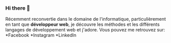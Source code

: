 ### Hi there 👋
 Récemment reconvertie dans le domaine de l'informatique, particulièrement en tant que **développeur web**, je découvre les méthodes et les différents langages de développement web et j'adore. 
 Vous pouvez me retrouvez sur:
 *Facebook
 *Instagram
 *LinkedIn

 
 
<!--
**jojo19-github/jojo19-github** is a ✨ _special_ ✨ repository because its `README.md` (this file) appears on your GitHub profile.

Here are some ideas to get you started:

- 🔭 I’m currently working on ...
- 🌱 I’m currently learning ...
- 👯 I’m looking to collaborate on ...
- 🤔 I’m looking for help with ...
- 💬 Ask me about ...
- 📫 How to reach me: ...
- 😄 Pronouns: ...
- ⚡ Fun fact: ...
-->
